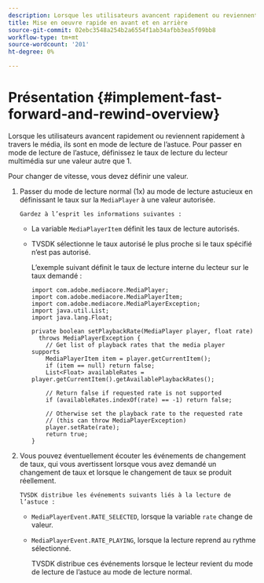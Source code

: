 ```yaml
---
description: Lorsque les utilisateurs avancent rapidement ou reviennent rapidement à travers le média, ils sont en mode de lecture de l’astuce. Pour passer en mode de lecture de l’astuce, définissez le taux de lecture du lecteur multimédia sur une valeur autre que 1.
title: Mise en oeuvre rapide en avant et en arrière
source-git-commit: 02ebc3548a254b2a6554f1ab34afbb3ea5f09bb8
workflow-type: tm+mt
source-wordcount: '201'
ht-degree: 0%

---
```


# Présentation {#implement-fast-forward-and-rewind-overview}

Lorsque les utilisateurs avancent rapidement ou reviennent rapidement à travers le média, ils sont en mode de lecture de l’astuce. Pour passer en mode de lecture de l’astuce, définissez le taux de lecture du lecteur multimédia sur une valeur autre que 1.

Pour changer de vitesse, vous devez définir une valeur.

1. Passer du mode de lecture normal (1x) au mode de lecture astucieux en définissant le taux sur la `MediaPlayer` à une valeur autorisée.

       Gardez à l’esprit les informations suivantes :
   
   * La variable `MediaPlayerItem` définit les taux de lecture autorisés.
   * TVSDK sélectionne le taux autorisé le plus proche si le taux spécifié n’est pas autorisé.

     L’exemple suivant définit le taux de lecture interne du lecteur sur le taux demandé :

     ```
     import com.adobe.mediacore.MediaPlayer; 
     import com.adobe.mediacore.MediaPlayerItem; 
     import com.adobe.mediacore.MediaPlayerException; 
     import java.util.List; 
     import java.lang.Float; 
     
     private boolean setPlaybackRate(MediaPlayer player, float rate)  
       throws MediaPlayerException { 
         // Get list of playback rates that the media player supports 
         MediaPlayerItem item = player.getCurrentItem(); 
         if (item == null) return false; 
         List<Float> availableRates = player.getCurrentItem().getAvailablePlaybackRates(); 
     
         // Return false if requested rate is not supported 
         if (availableRates.indexOf(rate) == -1) return false; 
     
         // Otherwise set the playback rate to the requested rate  
         // (this can throw MediaPlayerException) 
         player.setRate(rate); 
         return true; 
     }
     ```

1. Vous pouvez éventuellement écouter les événements de changement de taux, qui vous avertissent lorsque vous avez demandé un changement de taux et lorsque le changement de taux se produit réellement.

       TVSDK distribue les événements suivants liés à la lecture de l’astuce :
   
   * `MediaPlayerEvent.RATE_SELECTED`, lorsque la variable `rate` change de valeur.

   * `MediaPlayerEvent.RATE_PLAYING`, lorsque la lecture reprend au rythme sélectionné.

     TVSDK distribue ces événements lorsque le lecteur revient du mode de lecture de l’astuce au mode de lecture normal.
